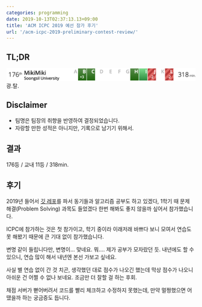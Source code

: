 ```yaml
---
categories: programming
date: 2019-10-13T02:37:13.13+09:00
title: 'ACM ICPC 2019 예선 참가 후기'
url: '/acm-icpc-2019-preliminary-contest-review/'
---
```


## TL;DR

![176th/318min.](01.png)
광.탈.

## Disclaimer

- 팀명은 팀장의 취향을 반영하여 결정되었습니다.
- 자랑할 만한 성적은 아니지만, 기록으로 남기기 위해서.

## 결과

176등 / 교내 11등 / 318min.

## 후기

2019년 들어서 [깃 레포](https://github.com/niceb5y/algorithm-study/blob/niceb5y/README.md)를 파서 동기들과 알고리즘 공부도 하고 있겠다, 1학기 때 문제 해결(Problem Solving) 과목도 들었겠다 한번 해봐도 좋지 않을까 싶어서 참가했습니다.

ICPC에 참가하는 것은 첫 참가이고, 학기 중이라 이래저래 바쁘다 보니 모여서 연습도 못 해봤기 때문에 큰 기대 없이 참가했습니다.

변명 같이 들립니다만, 변명이... 맞네요. 뭐.... 제가 공부가 모자랐던 듯. 내년에도 할 수 있으니, 연습 많이 해서 내년엔 본선 가보고 싶네요.

사실 별 연습 없이 간 것 치곤, 생각했던 대로 점수가 나오긴 했는데 막상 점수가 나오니 아쉬운 건 어쩔 수 없나 보네요. 조금만 더 잘할 걸 하는 후회.

채점 서버가 뻗어버려서 코드를 빨리 체크하고 수정하지 못했는데, 만약 멀쩡했으면 어땠을까 하는 궁금증도 듭니다.
